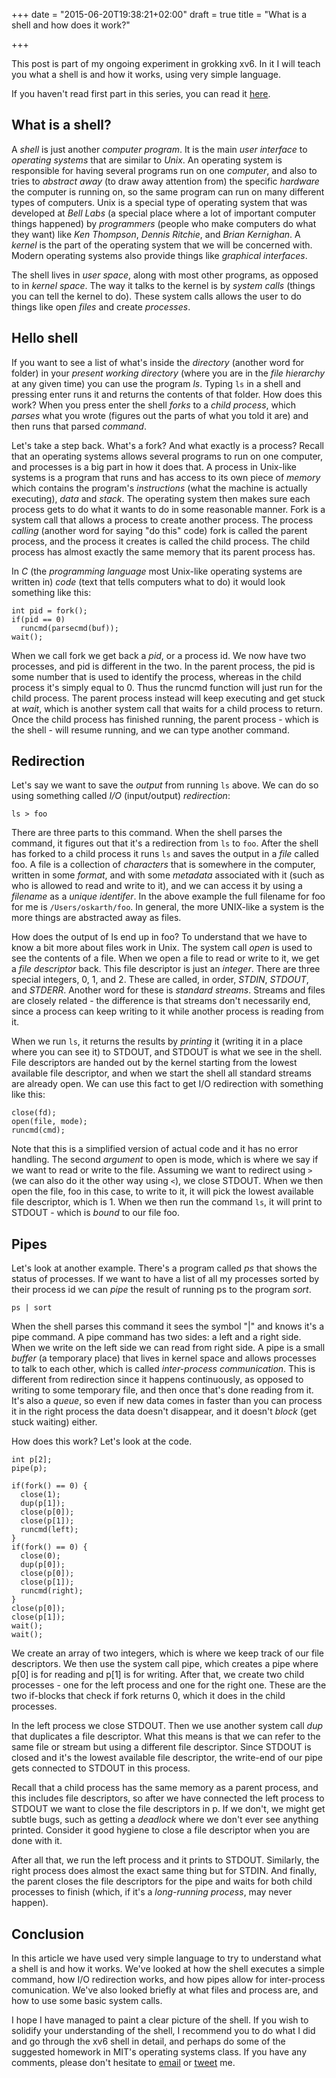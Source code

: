 +++
date = "2015-06-20T19:38:21+02:00"
draft = true
title = "What is a shell and how does it work?"

+++

This post is part of my ongoing experiment in grokking xv6. In it I will teach
you what a shell is and how it works, using very simple language.

<!--more-->

If you haven't read first part in this series, you can read it
[here](experiments.oskarth.com/unix00/).

## What is a shell?

A *shell* is just another *computer program*. It is the main *user interface* to
*operating systems* that are similar to *Unix*. An operating system is
responsible for having several programs run on one *computer*, and also to tries
to *abstract away* (to draw away attention from) the specific *hardware* the
computer is running on, so the same program can run on many different types of
computers. Unix is a special type of operating system that was developed at
*Bell Labs* (a special place where a lot of important computer things happened)
by *programmers* (people who make computers do what they want) like *Ken
Thompson*, *Dennis Ritchie*, and *Brian Kernighan*. A *kernel* is the part of
the operating system that we will be concerned with. Modern operating systems
also provide things like *graphical interfaces*.

The shell lives in *user space*, along with most other programs, as opposed to
in *kernel space*. The way it talks to the kernel is by *system calls* (things
you can tell the kernel to do). These system calls allows the user to do things
like open *files* and create *processes*.

## Hello shell

If you want to see a list of what's inside the *directory* (another word for
folder) in your *present working directory* (where you are in the *file
hierarchy* at any given time) you can use the program *ls*. Typing `ls` in a
shell and pressing enter runs it and returns the contents of that folder. How
does this work? When you press enter the shell *forks* to a *child process*,
which *parses* what you wrote (figures out the parts of what you told it are)
and then runs that parsed *command*.

Let's take a step back. What's a fork? And what exactly is a process? Recall
that an operating systems allows several programs to run on one computer, and
processes is a big part in how it does that. A process in Unix-like systems is a
program that runs and has access to its own piece of *memory* which contains the
program's *instructions* (what the machine is actually executing), *data* and
*stack*. The operating system then makes sure each process gets to do what it
wants to do in some reasonable manner. Fork is a system call that allows a
process to create another process. The process *calling* (another word for
saying "do this" code) fork is called the parent process, and the process it
creates is called the child process. The child process has almost exactly the
same memory that its parent process has.

In *C* (the *programming language* most Unix-like operating systems are written
in) *code* (text that tells computers what to do) it would look something like
this:

    int pid = fork();
    if(pid == 0)
      runcmd(parsecmd(buf));
    wait();

When we call fork we get back a *pid*, or a process id. We now have two
processes, and pid is different in the two. In the parent process, the pid is
some number that is used to identify the process, whereas in the child process
it's simply equal to 0. Thus the runcmd function will just run for the child
process. The parent process instead will keep executing and get stuck at *wait*,
which is another system call that waits for a child process to return. Once the
child process has finished running, the parent process - which is the shell -
will resume running, and we can type another command.

## Redirection

Let's say we want to save the *output* from running `ls` above. We can do so
using something called *I/O* (input/output) *redirection*:

    ls > foo

There are three parts to this command. When the shell parses the command, it
figures out that it's a redirection from `ls` to `foo`. After the shell has
forked to a child process it runs `ls` and saves the output in a *file* called
foo. A file is a collection of *characters* that is somewhere in the computer,
written in some *format*, and with some *metadata* associated with it (such as
who is allowed to read and write to it), and we can access it by using a
*filename* as a *unique identifer*. In the above example the full filename for
foo for me is `/Users/oskarth/foo`. In general, the more UNIX-like a system is
the more things are abstracted away as files.

How does the output of ls end up in foo? To understand that we have to know a
bit more about files work in Unix. The system call *open* is used to see the
contents of a file. When we open a file to read or write to it, we get a *file
descriptor* back. This file descriptor is just an *integer*. There are three
special integers, 0, 1, and 2. These are called, in order, *STDIN*, *STDOUT*,
and *STDERR*. Another word for these is *standard streams*. Streams and files
are closely related - the difference is that streams don't necessarily end,
since a process can keep writing to it while another process is reading from
it.

When we run `ls`, it returns the results by *printing* it (writing it in a
place where you can see it) to STDOUT, and STDOUT is what we see in the shell.
File descriptors are handed out by the kernel starting from the lowest
available file descriptor, and when we start the shell all standard streams are
already open.  We can use this fact to get I/O redirection with something like
this:

    close(fd);
    open(file, mode);
    runcmd(cmd);

Note that this is a simplified version of actual code and it has no error
handling. The second *argument* to open is mode, which is where we say if we
want to read or write to the file. Assuming we want to redirect using `>` (we
can also do it the other way using `<`), we close STDOUT. When we then open the
file, foo in this case, to write to it, it will pick the lowest available file
descriptor, which is 1. When we then run the command `ls`, it will print to
STDOUT - which is *bound* to our file foo.

## Pipes

Let's look at another example. There's a program called *ps* that shows the
status of processes. If we want to have a list of all my processes sorted by
their process id we can *pipe* the result of running ps to the program *sort*.

    ps | sort


When the shell parses this command it sees the symbol "|" and knows it's a pipe
command. A pipe command has two sides: a left and a right side. When we write
on the left side we can read from right side. A pipe is a small *buffer* (a
temporary place) that lives in kernel space and allows processes to talk to
each other, which is called *inter-process communication*. This is different
from redirection since it happens continuously, as opposed to writing to some
temporary file, and then once that's done reading from it. It's also a *queue*,
so even if new data comes in faster than you can process it in the right
process the data doesn't disappear, and it doesn't *block* (get stuck waiting)
either.

How does this work? Let's look at the code.

    int p[2];
    pipe(p);

    if(fork() == 0) {
      close(1);
      dup(p[1]);
      close(p[0]);
      close(p[1]);
      runcmd(left);
    }
    if(fork() == 0) {
      close(0);
      dup(p[0]);
      close(p[0]);
      close(p[1]);
      runcmd(right);
    }
    close(p[0]);
    close(p[1]);
    wait();
    wait();

We create an array of two integers, which is where we keep track of our file
descriptors. We then use the system call pipe, which creates a pipe where p[0]
is for reading and p[1] is for writing. After that, we create two child
processes - one for the left process and one for the right one. These are the
two if-blocks that check if fork returns 0, which it does in the child
processes.

In the left process we close STDOUT. Then we use another system call *dup* that
duplicates a file descriptor. What this means is that we can refer to the same
file or stream but using a different file descriptor. Since STDOUT is closed
and it's the lowest available file descriptor, the write-end of our pipe gets
connected to STDOUT in this process.

Recall that a child process has the same memory as a parent process, and this
includes file descriptors, so after we have connected the left process to
STDOUT we want to close the file descriptors in p. If we don't, we might get
subtle bugs, such as getting a *deadlock* where we don't ever see anything
printed. Consider it good hygiene to close a file descriptor when you are done
with it.

After all that, we run the left process and it prints to STDOUT. Similarly, the
right process does almost the exact same thing but for STDIN. And finally, the
parent closes the file descriptors for the pipe and waits for both child
processes to finish (which, if it's a *long-running process*, may never
happen).

## Conclusion

In this article we have used very simple language to try to understand what a
shell is and how it works. We've looked at how the shell executes a simple
command, how I/O redirection works, and how pipes allow for inter-process
comunication. We've also looked briefly at what files and process are, and how
to use some basic system calls.

I hope I have managed to paint a clear picture of the shell. If you wish to
solidify your understanding of the shell, I recommend you to do what I did and
go through the xv6 shell in detail, and perhaps do some of the suggested
homework in MIT's operating systems class. If you have any comments, please
don't hesitate to [email](mailto:me@oskarth.com) or
[tweet](https://twitter.com/oskarth) me.
